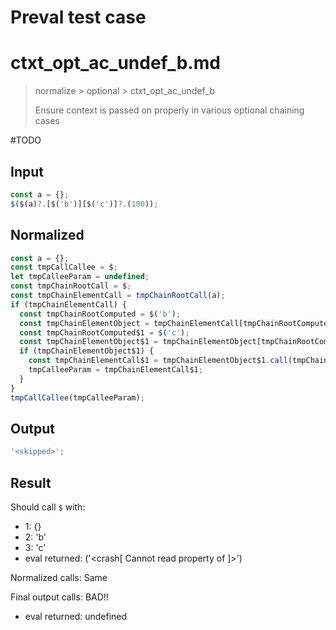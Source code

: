 # Preval test case

# ctxt_opt_ac_undef_b.md

> normalize > optional > ctxt_opt_ac_undef_b
>
> Ensure context is passed on properly in various optional chaining cases

#TODO

## Input

`````js filename=intro
const a = {};
$($(a)?.[$('b')][$('c')]?.(100));
`````

## Normalized

`````js filename=intro
const a = {};
const tmpCallCallee = $;
let tmpCalleeParam = undefined;
const tmpChainRootCall = $;
const tmpChainElementCall = tmpChainRootCall(a);
if (tmpChainElementCall) {
  const tmpChainRootComputed = $('b');
  const tmpChainElementObject = tmpChainElementCall[tmpChainRootComputed];
  const tmpChainRootComputed$1 = $('c');
  const tmpChainElementObject$1 = tmpChainElementObject[tmpChainRootComputed$1];
  if (tmpChainElementObject$1) {
    const tmpChainElementCall$1 = tmpChainElementObject$1.call(tmpChainElementObject, 100);
    tmpCalleeParam = tmpChainElementCall$1;
  }
}
tmpCallCallee(tmpCalleeParam);
`````

## Output

`````js filename=intro
'<skipped>';
`````

## Result

Should call `$` with:
 - 1: {}
 - 2: 'b'
 - 3: 'c'
 - eval returned: ('<crash[ Cannot read property <ref> of <ref2> ]>')

Normalized calls: Same

Final output calls: BAD!!
 - eval returned: undefined
